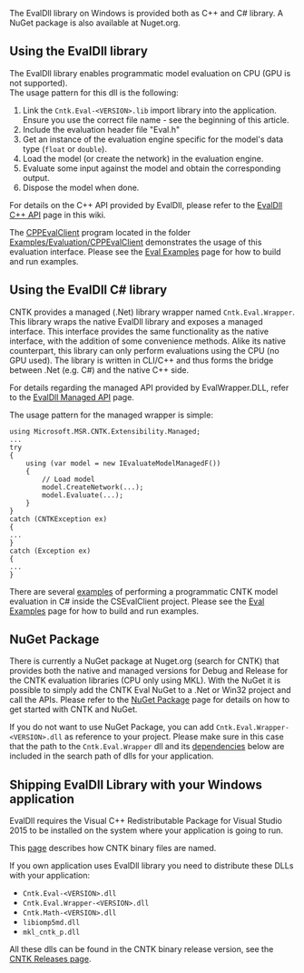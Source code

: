 The EvalDll library on Windows is provided both as C++ and C# library. A NuGet package is also available at Nuget.org.

## Using the EvalDll library
The EvalDll library enables programmatic model evaluation on CPU (GPU is not supported).  
The usage pattern for this dll is the following:

1. Link the `Cntk.Eval-<VERSION>.lib` import library into the application. Ensure you use the correct file name - see the beginning of this article.
2. Include the evaluation header file "Eval.h"
3. Get an instance of the evaluation engine specific for the model's data type (`float` or `double`).
4. Load the model (or create the network) in the evaluation engine.
5. Evaluate some input against the model and obtain the corresponding output.
6. Dispose the model when done.

For details on the C++ API provided by EvalDll, please refer to the [EvalDll C++ API](./EvalDll-Native-API) page in this wiki.

The [CPPEvalClient](https://github.com/Microsoft/CNTK/tree/master/Examples/Evaluation/CPPEvalClient) program located in the folder [Examples/Evaluation/CPPEvalClient](https://github.com/Microsoft/CNTK/blob/master/Examples/Evaluation/CPPEvalClient) demonstrates the usage of this evaluation interface. Please see the [Eval Examples](./CNTK-Eval-Examples) page for how to build and run examples.

## Using the EvalDll C# library 
CNTK provides a managed (.Net) library wrapper named `Cntk.Eval.Wrapper`. This library wraps the native EvalDll library and exposes a managed interface. This interface provides the same functionality as the native interface, with the addition of some convenience methods.
Alike its native counterpart, this library can only perform evaluations using the CPU (no GPU used). The library is written in CLI/C++ and thus forms the bridge between .Net (e.g. C#) and the native C++ side.

For details regarding the managed API provided by EvalWrapper.DLL, refer to the [EvalDll Managed API](./EvalDll-Managed-API) page.

The usage pattern for the managed wrapper is simple:

    using Microsoft.MSR.CNTK.Extensibility.Managed;
    ...
    try
    {
        using (var model = new IEvaluateModelManagedF())
        {
            // Load model
            model.CreateNetwork(...);
            model.Evaluate(...);
        }
    }
    catch (CNTKException ex)
    {
    ...
    }
    catch (Exception ex)
    {
    ...
    }

There are several [examples](https://github.com/Microsoft/CNTK/blob/master/Examples/Evaluation/CSEvalClient) of performing a programmatic CNTK model evaluation in C# inside the CSEvalClient project. Please see the [Eval Examples](./CNTK-Eval-Examples) page for how to build and run examples.

## NuGet Package
There is currently a NuGet package at Nuget.org (search for CNTK) that provides both the native and managed versions for Debug and Release for the CNTK evaluation libraries (CPU only using MKL). With the NuGet it is possible to simply add the CNTK Eval NuGet to a .Net or Win32 project and call the APIs.
Please refer to the [NuGet Package](./NuGet-Package) page for details on how to get started with CNTK and NuGet.

If you do not want to use NuGet Package, you can add `Cntk.Eval.Wrapper-<VERSION>.dll` as reference to your project. Please make sure in this case that the path to the `Cntk.Eval.Wrapper` dll and its [dependencies](./EvalDll-Evaluation-on-Windows#shipping-eval-v1-library-with-your-windows-application) below are included in the search path of dlls for your application.

## Shipping EvalDll Library with your Windows application
EvalDll requires the Visual C++ Redistributable Package for Visual Studio 2015 to be installed on the system where your application is going to run. 

This [page](./CNTK-Shared-Libraries-Naming-Format) describes how CNTK binary files are named.

If you own application uses EvalDll library you need to distribute these DLLs with your application: 
* `Cntk.Eval-<VERSION>.dll`
* `Cntk.Eval.Wrapper-<VERSION>.dll`
* `Cntk.Math-<VERSION>.dll`
* `libiomp5md.dll`
* `mkl_cntk_p.dll`

All these dlls can be found in the CNTK binary release version, see the [CNTK Releases page](https://github.com/Microsoft/CNTK/releases).